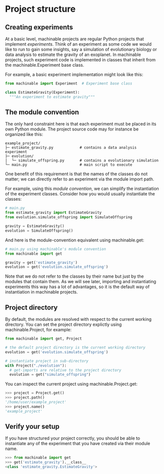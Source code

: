 # Project structure

## Creating experiments

At a basic level, machinable projects are regular Python projects that implement *experiments*. Think of an experiment as some code we would like to run to gain some insights, say a simulation of evolutionary biology or data analysis to estimate the gravity of an exoplanet. 
In machinable projects, such experiment code is implemented in classes that inherit from the <Pydoc>machinable.Experiment</Pydoc> base class. 

For example, a basic experiment implementation might look like this:

```python
from machinable import Experiment  # Experiment base class

class EstimateGravity(Experiment):
  """An experiment to estimate gravity"""
```

## The module convention

The only hard constraint here is that each experiment must be placed in its own Python module. The project source code may for instance be organized like this:

```
example_project/
├─ estimate_gravity.py            # contains a data analysis experiment
├─ evolution/                   
|  └─ simulate_offspring.py       # contains a evolutionary simulation
└─ main.py                        # main script to execute
```

One benefit of this requirement is that the names of the classes do not matter; we can directly refer to an experiment via the module import path.

For example, using this *module convention*, we can simplify the instantiation of the experiment classes. Consider how you would usually instantiate the classes:

```python
# main.py
from estimate_gravity import EstimateGravity
from evolution.simulate_offspring import SimulateOffspring

gravity = EstimateGravity()
evolution = SimulateOffspring()
```
And here is the module-convention equivalent using <Pydoc>machinable.get</Pydoc>:
```python
# main.py using machinable's module convention
from machinable import get

gravity = get('estimate_gravity')
evolution = get('evolution.simulate_offspring')
```
Note that we do not refer to the classes by their name but just by the modules that contain them. As we will see later, importing and instantiating experiments this way has a lot of advantages, so it is the default way of instantiation in machinable projects.

## Project directory

By default, the modules are resolved with respect to the current working directory. You can set the project directory explictly using <Pydoc>machinable.Project</Pydoc>, for example:

```python
from machinable import get, Project

# the default project directory is the current working directory
evolution = get('evolution.simulate_offspring')

# instantiate project in sub-directory
with Project("./evolution"):
  # get-imports are relative to the project directory
  evolution = get("simulate_offspring")
```

You can inspect the current project using <Pydoc>machinable.Project.get</Pydoc>:
```python
>>> project = Project.get()
>>> project.path()
'/home/user/example_project'
>>> project.name()
'example_project'
```

## Verify your setup

If you have structured your project correctly, you should be able to instantiate any of the experiment that you have created via their module name. 

```python
>>> from machinable import get
>>> get('estimate_gravity').__class__
<class 'estimate_gravity.EstimateGravity'>
```
